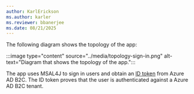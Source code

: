 ```yaml
---
author: KarlErickson
ms.author: karler
ms.reviewer: bbanerjee
ms.date: 08/21/2025
---
```


The following diagram shows the topology of the app:

:::image type="content" source="../media/topology-sign-in.png" alt-text="Diagram that shows the topology of the app.":::

The app uses MSAL4J to sign in users and obtain an [ID token](/entra/identity-platform/id-tokens) from Azure AD B2C. The ID token proves that the user is authenticated against a Azure AD B2C tenant.
